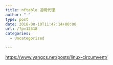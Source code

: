 ```yaml
---
title: nftable 透明代理
author: "-"
type: post
date: 2018-08-10T11:47:14+00:00
url: /?p=12518
categories:
  - Uncategorized

---
```

https://www.yangcs.net/posts/linux-circumvent/
